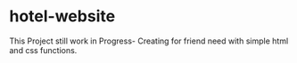 # hotel-website
This Project still work in Progress- Creating for friend need with simple html and css functions.
